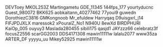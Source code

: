 DEVToey
MKOL253Z
Martingametu
GDE_11345
144fps_177
yourtyducnc
Guest_980072
BKK625
aobkaitann_40277462
77youi9
guwedn
DorothiezC3816
GMKongnoob
Mr_efuldew
Harryqaq
D9uisgxrl_j14
FIFJPDJXLX
maressok2
xPouralZ_No1
N940U
8ewXd
BIRDPHURI
KaiOp_005
ouyuy3
Maslada280455
sibili175
qasjd1
JAYzzz66
celebratz3f
focusZ2556
scarGG2003
DDS4171308
mawin11111w
lalalu2077
www35za
ARTER_DF
yyyyu_uu
Mikey52925
mawin11111w
